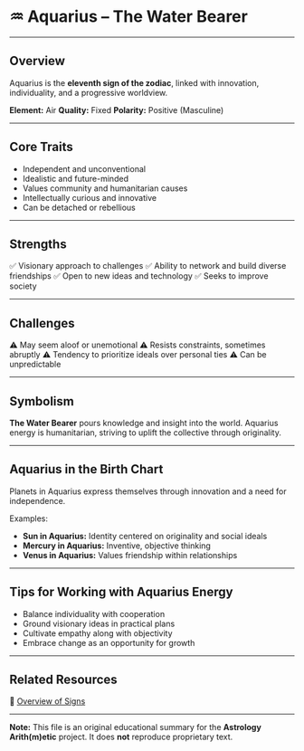 # ♒ Aquarius – The Water Bearer

---

## Overview

Aquarius is the **eleventh sign of the zodiac**, linked with innovation, individuality, and a progressive worldview.

**Element:** Air
**Quality:** Fixed
**Polarity:** Positive (Masculine)

---

## Core Traits

- Independent and unconventional
- Idealistic and future-minded
- Values community and humanitarian causes
- Intellectually curious and innovative
- Can be detached or rebellious

---

## Strengths

✅ Visionary approach to challenges
✅ Ability to network and build diverse friendships
✅ Open to new ideas and technology
✅ Seeks to improve society

---

## Challenges

⚠️ May seem aloof or unemotional
⚠️ Resists constraints, sometimes abruptly
⚠️ Tendency to prioritize ideals over personal ties
⚠️ Can be unpredictable

---

## Symbolism

**The Water Bearer** pours knowledge and insight into the world. Aquarius energy is humanitarian, striving to uplift the collective through originality.

---

## Aquarius in the Birth Chart

Planets in Aquarius express themselves through innovation and a need for independence.

Examples:

- **Sun in Aquarius:** Identity centered on originality and social ideals
- **Mercury in Aquarius:** Inventive, objective thinking
- **Venus in Aquarius:** Values friendship within relationships

---

## Tips for Working with Aquarius Energy

- Balance individuality with cooperation
- Ground visionary ideas in practical plans
- Cultivate empathy along with objectivity
- Embrace change as an opportunity for growth

---

## Related Resources

📄 [Overview of Signs](../Overview_of_Signs.md)

---

**Note:**
This file is an original educational summary for the **Astrology Arith(m)etic** project. It does **not** reproduce proprietary text.
